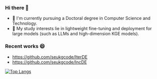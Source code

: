 ### Hi there 👋
- 🔭 I'm currently pursuing a Doctoral degree in Computer Science and Technology. 
- 🌱 My study interests lie in lightweight fine-tuning and deployment for large models (such as LLMs and high-dimension KGE models).


<!--
**ljj-007/ljj-007** is a ✨ _special_ ✨ repository because its `README.md` (this file) appears on your GitHub profile.

Here are some ideas to get you started:

- 🔭 I’m currently working on ...
- 🌱 I’m currently learning ...
- 👯 I’m looking to collaborate on ...
- 🤔 I’m looking for help with ...
- 💬 Ask me about ...
- 📫 How to reach me: ...
- 😄 Pronouns: ...
- ⚡ Fun fact: ...
-->

### Recent works 😄
- https://github.com/seukgcode/IterDE
- https://github.com/seukgcode/IncDE

[![Top Langs](https://github-readme-stats.vercel.app/api/top-langs/?username=ljj-007&layout=compact)](https://github.com/anuraghazra/github-readme-stats)
